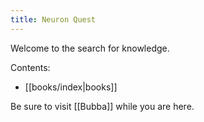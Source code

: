 ```yaml
---
title: Neuron Quest
---
```


Welcome to the search for knowledge.

Contents:
- [[books/index|books]] 

Be sure to visit [[Bubba]] while you are here.

